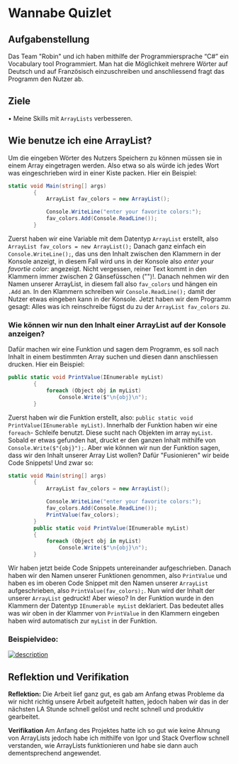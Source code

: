 # Wannabe Quizlet

## Aufgabenstellung
Das Team "Robin" und ich haben mithilfe der Programmiersprache “C#” ein Vocabulary tool Programmiert. Man hat die Möglichkeit mehrere Wörter auf Deutsch und auf Französisch einzuschreiben und anschliessend fragt das Programm den Nutzer ab. 

## Ziele
• Meine Skills mit `ArrayLists` verbesseren.

## Wie benutze ich eine ArrayList?
Um die eingeben Wörter des Nutzers Speichern zu können müssen sie in einem Array eingetragen werden. Also etwa so als würde ich jedes Wort was eingeschrieben wird in einer Kiste packen. Hier ein Beispiel:
```csharp
static void Main(string[] args)
        {
            ArrayList fav_colors = new ArrayList();

            Console.WriteLine("enter your favorite colors:");
            fav_colors.Add(Console.ReadLine());
        }
```
Zuerst haben wir eine Variable mit dem Datentyp `ArrayList` erstellt, also `ArrayList fav_colors = new ArrayList();` 
Danach ganz einfach ein `Console.WriteLine();`, das uns den Inhalt zwischen den Klammern in der Konsole anzeigt, in diesem Fall wird uns in der Konsole also _enter your favortie color:_ angezeigt. Nicht vergessen, reiner Text kommt in den Klammern immer zwischen 2 Gänsefüsschen ("")!. Danach nehmen wir den Namen unserer ArrayList, in diesem fall also `fav_colors` und hängen ein `.Add` an. In den Klammern schreiben wir `Console.ReadLine();` damit der Nutzer etwas eingeben kann in der Konsole. Jetzt haben wir dem Programm gesagt: Alles was ich reinschreibe fügst du zu der `ArrayList fav_colors` zu.   
### Wie können wir nun den Inhalt einer ArrayList auf der Konsole anzeigen?
Dafür machen wir eine Funktion und sagen dem Programm, es soll nach Inhalt in einem bestimmten Array suchen und diesen dann anschliessen drucken. Hier ein Beispiel:
```csharp
public static void PrintValue(IEnumerable myList)
        {
            foreach (Object obj in myList)
                Console.Write($"\n{obj}\n");
        }
```
Zuerst haben wir die Funktion erstellt, also: `public static void PrintValue(IEnumerable myList)`. Innerhalb der Funktion haben wir eine `foreach`- Schleife benutzt. Diese sucht nach Objekten im array `myList`. Sobald er etwas gefunden hat, druckt er den ganzen Inhalt mithilfe von `Console.Write($"{obj}");`. Aber wie können wir nun der Funktion sagen, dass wir den Inhalt unserer Array List wollen? Dafür "Fusionieren" wir beide Code Snippets! Und zwar so:
```csharp
static void Main(string[] args)
        {
            ArrayList fav_colors = new ArrayList();

            Console.WriteLine("enter your favorite colors:");
            fav_colors.Add(Console.ReadLine());
            PrintValue(fav_colors);
        }
        public static void PrintValue(IEnumerable myList)
        {
            foreach (Object obj in myList)
                Console.Write($"\n{obj}\n");
        }
```
Wir haben jetzt beide Code Snippets untereinander aufgeschrieben. Danach haben wir den Namen unserer Funktionen genommen, also `PrintValue` und haben es im oberen Code Snippet mit den Namen unserer `ArrayList` aufgeschrieben, also `PrintValue(fav_colors);`. Nun wird der Inhalt der unserer `ArrayList` gedruckt! Aber wieso? In der Funktion wurde in den Klammern der Datentyp `IEnumerable myList` deklariert. Das bedeutet alles was wir oben in der Klammer von `PrintValue` in den Klammern eingeben haben wird automatisch zur `myList` in der Funktion.
### Beispielvideo:
[![description](https://www.klicksafe.de/fileadmin/_processed_/1/0/csm_Logo_YouTube_01_29755e6f1a.png)](https://youtu.be/Xq0pYuUixdU)
## Reflektion und Verifikation
**Reflektion:**
Die Arbeit lief ganz gut, es gab am Anfang etwas Probleme da wir nicht richtig unsere Arbeit aufgeteilt hatten, jedoch haben wir das in der nächsten LA Stunde schnell gelöst und recht schnell und produktiv gearbeitet.

**Verifikation**
Am Anfang des Projektes hatte ich so gut wie keine Ahnung von ArrayLists jedoch habe ich mithilfe von Igor und Stack Overflow schnell verstanden, wie ArrayLists funktionieren und habe sie dann auch dementsprechend angewendet.
